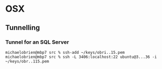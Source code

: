 # OSX
## Tunnelling
### Tunnel for an SQL Server
```
michaelobrien@mbp7 src % ssh-add ~/keys/obri..15.pem 
michaelobrien@mbp7 src % ssh -L 3406:localhost:22 ubuntu@3...36 -i ~/keys/obr..115.pem
```
